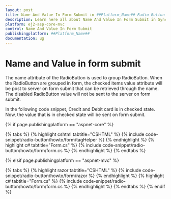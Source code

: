 ```yaml
---
layout: post
title: Name And Value In Form Submit in ##Platform_Name## Radio Button Control | Syncfusion
description: Learn here all about Name And Value In Form Submit in Syncfusion ##Platform_Name## Radio Button component of Syncfusion Essential JS 2 and more.
platform: ej2-asp-core-mvc
control: Name And Value In Form Submit
publishingplatform: ##Platform_Name##
documentation: ug
---
```



# Name and Value in form submit

The name attribute of the RadioButton is used to group RadioButton. When the RadioButton are grouped in form, the checked items value attribute will be post to server on form submit that can be retrieved through the name. The disabled RadioButton value will not be sent to the server on form submit.

In the following code snippet, Credit and Debit card is in checked state. Now, the value that is in checked state will be sent on form submit.

{% if page.publishingplatform == "aspnet-core" %}

{% tabs %}
{% highlight cshtml tabtitle="CSHTML" %}
{% include code-snippet/radio-button/howto/form/tagHelper %}
{% endhighlight %}
{% highlight c# tabtitle="Form.cs" %}
{% include code-snippet/radio-button/howto/form/form.cs %}
{% endhighlight %}
{% endtabs %}

{% elsif page.publishingplatform == "aspnet-mvc" %}

{% tabs %}
{% highlight razor tabtitle="CSHTML" %}
{% include code-snippet/radio-button/howto/form/razor %}
{% endhighlight %}
{% highlight c# tabtitle="Form.cs" %}
{% include code-snippet/radio-button/howto/form/form.cs %}
{% endhighlight %}
{% endtabs %}
{% endif %}

